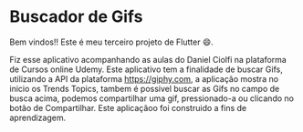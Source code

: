 # Buscador de Gifs

Bem vindos!! Este é meu terceiro projeto de Flutter 😄.

Fiz esse aplicativo acompanhando as aulas do Daniel Ciolfi na plataforma de Cursos online Udemy. Este aplicativo tem a finalidade de buscar Gifs, utilizando a API da plataforma https://giphy.com, a aplicação mostra no inicio os Trends Topics, tambem é possivel buscar as Gifs no campo de busca acima, podemos compartilhar uma gif, pressionado-a ou clicando no botão de Compartilhar. Este aplicaçãoo foi construido a fins de aprendizagem.
